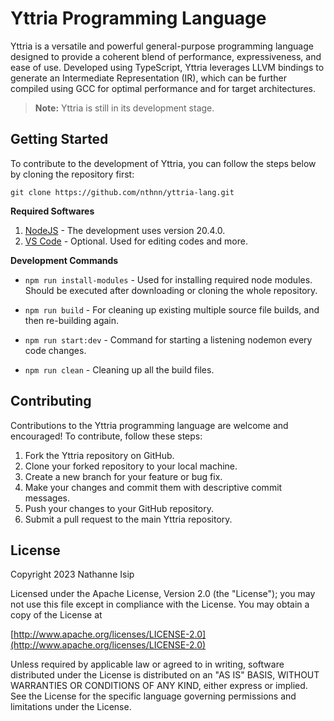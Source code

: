 # Yttria Programming Language

Yttria is a versatile and powerful general-purpose programming language designed to provide a coherent blend of performance, expressiveness, and ease of use. Developed using TypeScript, Yttria leverages LLVM bindings to generate an Intermediate Representation (IR), which can be further compiled using GCC for optimal performance and for target architectures.

> **Note:** Yttria is still in its development stage.

## Getting Started

To contribute to the development of Yttria, you can follow the steps below by cloning the repository first:

```git
git clone https://github.com/nthnn/yttria-lang.git
```

**Required Softwares**

1. [NodeJS](https://nodejs.org/en) - The development uses version 20.4.0.
2. [VS Code](https://code.visualstudio.com/) - Optional. Used for editing codes and more.

**Development Commands**

- `npm run install-modules` - Used for installing required node modules. Should be executed after downloading or cloning the whole repository.

- `npm run build` - For cleaning up existing multiple source file builds, and then re-building again.

- `npm run start:dev` - Command for starting a listening nodemon every code changes.

- `npm run clean` - Cleaning up all the build files.

## Contributing

Contributions to the Yttria programming language are welcome and encouraged! To contribute, follow these steps:

1. Fork the Yttria repository on GitHub.
2. Clone your forked repository to your local machine.
3. Create a new branch for your feature or bug fix.
4. Make your changes and commit them with descriptive commit messages.
5. Push your changes to your GitHub repository.
6. Submit a pull request to the main Yttria repository.

## License

Copyright 2023 Nathanne Isip

Licensed under the Apache License, Version 2.0 (the "License");
you may not use this file except in compliance with the License.
You may obtain a copy of the License at

[http://www.apache.org/licenses/LICENSE-2.0](http://www.apache.org/licenses/LICENSE-2.0)

Unless required by applicable law or agreed to in writing, software
distributed under the License is distributed on an "AS IS" BASIS,
WITHOUT WARRANTIES OR CONDITIONS OF ANY KIND, either express or implied.
See the License for the specific language governing permissions and
limitations under the License.